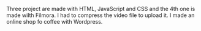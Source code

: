 Three project are made with HTML, JavaScript and CSS and the 4th one is made wilth Filmora. I had to compress the video file to upload it.
I made an online shop fo coffee with Wordpress.
